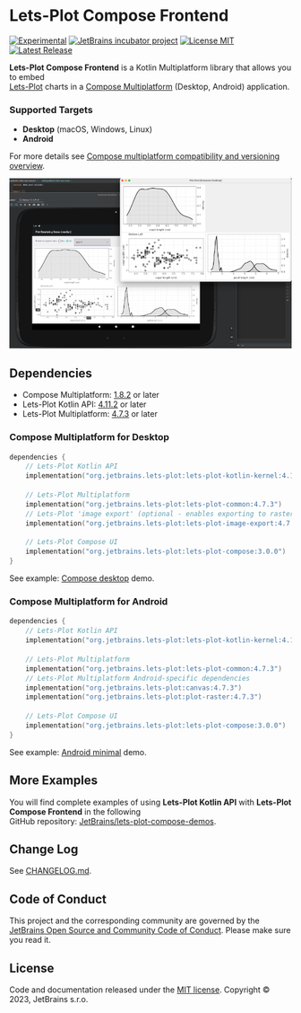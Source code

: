 # Lets-Plot Compose Frontend

[![Experimental](https://kotl.in/badges/experimental.svg)](https://kotlinlang.org/docs/components-stability.html)
[![JetBrains incubator project](https://jb.gg/badges/incubator.svg)](https://confluence.jetbrains.com/display/ALL/JetBrains+on+GitHub)
[![License MIT](https://img.shields.io/badge/License-MIT-yellow.svg)](https://raw.githubusercontent.com/JetBrains/lets-plot-compose/master/LICENSE)
[![Latest Release](https://img.shields.io/github/v/release/JetBrains/lets-plot-compose)](https://github.com/JetBrains/lets-plot-compose/releases/latest)

**Lets-Plot Compose Frontend** is a Kotlin Multiplatform library that allows you to embed \
[Lets-Plot](https://github.com/JetBrains/lets-plot) charts in a [Compose Multiplatform](https://github.com/JetBrains/compose-multiplatform) (Desktop, Android) application.

### Supported Targets

- **Desktop** (macOS, Windows, Linux)
- **Android** 

For more details see [Compose multiplatform compatibility and versioning overview](https://www.jetbrains.com/help/kotlin-multiplatform-dev/compose-compatibility-and-versioning.html).


![Splash](img-2.png)

## Dependencies

- Compose Multiplatform: [1.8.2](https://github.com/JetBrains/compose-multiplatform/releases/tag/v1.8.2) or later
- Lets-Plot Kotlin API: [4.11.2](https://github.com/JetBrains/lets-plot-kotlin/releases/tag/v4.11.2) or later
- Lets-Plot Multiplatform: [4.7.3](https://github.com/JetBrains/lets-plot/releases/tag/v4.7.3) or later

### Compose Multiplatform for Desktop

```kotlin
dependencies {
    // Lets-Plot Kotlin API
    implementation("org.jetbrains.lets-plot:lets-plot-kotlin-kernel:4.11.2")

    // Lets-Plot Multiplatform
    implementation("org.jetbrains.lets-plot:lets-plot-common:4.7.3")
    // Lets-Plot 'image export' (optional - enables exporting to raster formats)
    implementation("org.jetbrains.lets-plot:lets-plot-image-export:4.7.3")

    // Lets-Plot Compose UI
    implementation("org.jetbrains.lets-plot:lets-plot-compose:3.0.0")
}
```
See example: [Compose desktop](https://github.com/JetBrains/lets-plot-compose-demos/blob/main/compose-desktop/build.gradle.kts) demo.

### Compose Multiplatform for Android

```kotlin
dependencies {
    // Lets-Plot Kotlin API
    implementation("org.jetbrains.lets-plot:lets-plot-kotlin-kernel:4.11.2")

    // Lets-Plot Multiplatform
    implementation("org.jetbrains.lets-plot:lets-plot-common:4.7.3")
    // Lets-Plot Multiplatform Android-specific dependencies
    implementation("org.jetbrains.lets-plot:canvas:4.7.3")
    implementation("org.jetbrains.lets-plot:plot-raster:4.7.3")

    // Lets-Plot Compose UI
    implementation("org.jetbrains.lets-plot:lets-plot-compose:3.0.0")
}
```

See example: [Android minimal](https://github.com/JetBrains/lets-plot-compose-demos/blob/main/compose-android-min/build.gradle.kts) demo.


## More Examples

You will find complete examples of using **Lets-Plot Kotlin API** with **Lets-Plot Compose Frontend** in the following\
GitHub repository: [JetBrains/lets-plot-compose-demos](https://github.com/JetBrains/lets-plot-compose-demos).

## Change Log

See [CHANGELOG.md](https://github.com/JetBrains/lets-plot-compose/blob/master/CHANGELOG.md).

## Code of Conduct

This project and the corresponding community are governed by the
[JetBrains Open Source and Community Code of Conduct](https://confluence.jetbrains.com/display/ALL/JetBrains+Open+Source+and+Community+Code+of+Conduct).
Please make sure you read it.

## License

Code and documentation released under
the [MIT license](https://github.com/JetBrains/lets-plot-compose/blob/master/LICENSE).
Copyright © 2023, JetBrains s.r.o.
